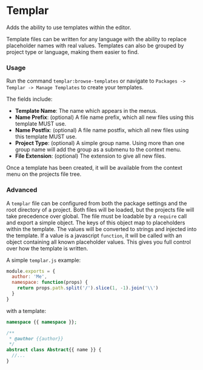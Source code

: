 # Templar

Adds the ability to use templates within the editor.

Template files can be written for any language with the ability to replace placeholder names with real values. Templates can also be grouped by project type or language, making them easier to find.

### Usage

Run the command `templar:browse-templates` or navigate to `Packages -> Templar -> Manage Templates` to create your templates.

The fields include:
* **Template Name**: The name which appears in the menus.
* **Name Prefix**: (optional) A file name prefix, which all new files using this template MUST use.
* **Name Postfix**: (optional) A file name postfix, which all new files using this template MUST use.
* **Project Type**: (optional) A simple group name. Using more than one group name will add the group as a submenu to the context menu.
* **File Extension**: (optional) The extension to give all new files.

Once a template has been created, it will be available from the context menu on the projects file tree.

### Advanced
A `templar` file can be configured from both the package settings and the root directory of a project. Both files will be loaded, but the projects file will take precedence over global. The file must be loadable by a `require` call and export a simple object. The keys of this object map to placeholders within the template. The values will be converted to strings and injected into the template. If a value is a javascript `function`, it will be called with an object containing all known placeholder values. This gives you full control over how the template is written.

A simple `templar.js` example:

```js
module.exports = {
  author: 'Me',
  namespace: function(props) {
    return props.path.split('/').slice(1, -1).join('\\')
  }
}
```

with a template:

```php
namespace {{ namespace }};

/**
 * @author {{author}}
 */
abstract class Abstract{{ name }} {
  //...
}
```
